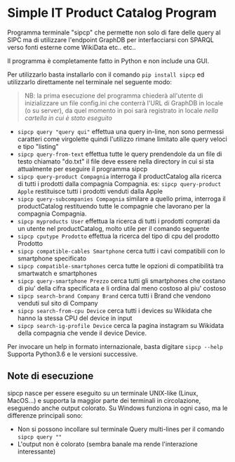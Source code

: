 # Simple IT Product Catalog Program

Programma terminale "sipcp" che permette non solo di fare delle query al SIPC ma
di utilizzare l'endpoint GraphDB per interfacciarsi con SPARQL verso fonti esterne
come WikiData etc.. etc..

Il programma è completamente fatto in Python e non include una GUI.

Per utilizzarlo basta installarlo con il comando `pip install sipcp` ed utilizzarlo
direttamente nel terminale nel seguente modo:

> NB: la prima esecuzione del programma chiederà all'utente di inizializzare un file
> config.ini che conterrà l'URL di GraphDB in locale (o su server), da quel momento
> in poi sarà registrato in locale *nella cartella in cui è stato eseguito*

- `sipcp query "query qui"` effettua una query in-line, non sono permessi caratteri come virgolette
  quindi l'utilizzo rimane limitato alle query veloci e tipo "listing"
- `sipcp query-from-text` effettua tutte le query prendendole da un file di testo chiamato "do.txt"
  il file deve essere nella directory in cui si sta attualmente per eseguire il programma sipcp
- `sipcp query-product Compagnia` interroga il productCatalog alla ricerca di tutti i prodotti dalla
  compagnia Compagnia. es: `sipcp query-product Apple` restituisce tutti i prodotti venduti dalla Apple
- `sipcp query-subcompanies Compagnia` similare a quello prima, interroga il productCatalog restituendo
  tutte le compagnie che lavorano per la compagnia Compagnia.
- `sipcp myproducts User` effettua la ricerca di tutti i prodotti comprati da un utente nel productCatalog,
  molto utile per il comando seguente
- `sipcp cputype Prodotto` effettua la ricerca del tipo di cpu del prodotto Prodotto
- `sipcp compatible-cables Smartphone` cerca tutti i cavi compatibili con lo smartphone specificato
- `sipcp compatible-smartphones` cerca tutte le opzioni di compatibilità tra smartwatch e smartphones
- `sipcp query-smartphone Prezzo` cerca tutti gli smartphones che costano di piu' della cifra specificata
  e li ordina dal meno costoso al piu' costoso
- `sipcp search-brand Company Brand` cerca tutti i Brand che vendono venduti sul sito di Company
- `sipcp search-from-cpu Device` cerca tutti i devices su Wikidata che hanno la stessa CPU del
  device in input
- `sipcp search-ig-profile Device` cerca la pagina instagram su Wikidata della compagnia che vende
  il device Device.

Per invocare un help in formato internazionale, basta digitare `sipcp --help`
Supporta Python3.6 e le versioni successive.

## Note di esecuzione

sipcp nasce per essere eseguito su un terminale UNIX-like (Linux, MacOS...) e supporta 
la maggior parte dei terminali in circolazione, eseguendo anche output colorato.
Su Windows funziona in ogni caso, ma le differenze principali sono:

- Non si possono incollare sul terminale Query multi-lines per il comando `sipcp query ""`
- L'output non è colorato (sembra banale ma rende l'interazione interessante)
